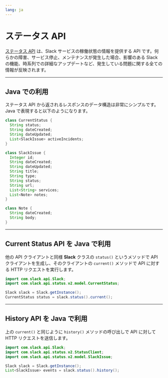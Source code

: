 ```yaml
---
lang: ja
---
```


# ステータス API

[ステータス API](/reference/slack-status-api) は、Slack サービスの稼働状態の情報を提供する API です。何らかの障害、サービス停止、メンテナンスが発生した場合、影響のある Slack の機能、時系列での詳細なアップデートなど、発生している問題に関する全ての情報が反映されます。

---
## Java での利用

ステータス API から返されるレスポンスのデータ構造は非常にシンプルです。Java で表現すると以下のようになります。

```java
class CurrentStatus {
  String status;
  String dateCreated;
  String dateUpdated;
  List<SlackIssue> activeIncidents;
}

class SlackIssue {
  Integer id;
  String dateCreated;
  String dateUpdated;
  String title;
  String type;
  String status;
  String url;
  List<String> services;
  List<Note> notes;
}

class Note {
  String dateCreated;
  String body;
}
```

---
## Current Status API を Java で利用

他の API クライアントと同様 **Slack** クラスの `status()` というメソッドで API クライアントを生成し、そのクライアントの `current()` メソッドで API に対する HTTP リクエストを実行します。

```java
import com.slack.api.Slack;
import com.slack.api.status.v2.model.CurrentStatus;

Slack slack = Slack.getInstance();
CurrentStatus status = slack.status().current();
```

---
## History API を Java で利用

上の `current()` と同じように `history()` メソッドの呼び出しで API に対して HTTP リクエストを送信します。

```java
import com.slack.api.Slack;
import com.slack.api.status.v2.StatusClient;
import com.slack.api.status.v2.model.SlackIssue;

Slack slack = Slack.getInstance();
List<SlackIssue> events = slack.status().history();
```
